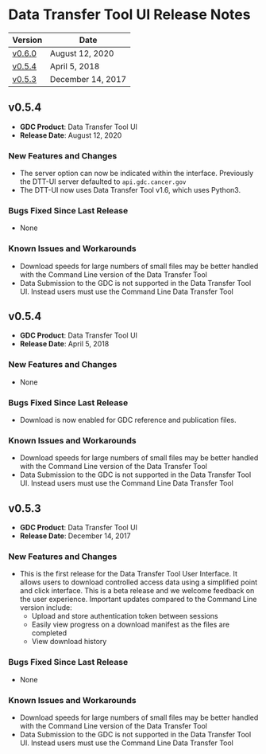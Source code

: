 # Data Transfer Tool UI Release Notes


| Version | Date |
|---|---|
| [v0.6.0](DTT_UI_Release_Notes.md#v054) | August 12, 2020 |
| [v0.5.4](DTT_UI_Release_Notes.md#v054) | April 5, 2018 |
| [v0.5.3](DTT_UI_Release_Notes.md#v053) | December 14, 2017 |


## v0.5.4
* __GDC Product__: Data Transfer Tool UI
* __Release Date__: August 12, 2020


### New Features and Changes
* The server option can now be indicated within the interface. Previously the DTT-UI server defaulted to `api.gdc.cancer.gov`
* The DTT-UI now uses Data Transfer Tool v1.6, which uses Python3.  

### Bugs Fixed Since Last Release
* None

### Known Issues and Workarounds
* Download speeds for large numbers of small files may be better handled with the Command Line version of the Data Transfer Tool
* Data Submission to the GDC is not supported in the Data Transfer Tool UI.  Instead users must use the Command Line Data Transfer Tool

## v0.5.4
* __GDC Product__: Data Transfer Tool UI
* __Release Date__: April 5, 2018

### New Features and Changes
* None

### Bugs Fixed Since Last Release
* Download is now enabled for GDC reference and publication files. <!--SV-1045, DTT-100-->

### Known Issues and Workarounds
* Download speeds for large numbers of small files may be better handled with the Command Line version of the Data Transfer Tool
* Data Submission to the GDC is not supported in the Data Transfer Tool UI.  Instead users must use the Command Line Data Transfer Tool



## v0.5.3
* __GDC Product__: Data Transfer Tool UI
* __Release Date__: December 14, 2017


### New Features and Changes
* This is the first release for the Data Transfer Tool User Interface.  It allows users to download controlled access data using a simplified point and click interface.  This is a beta release and we welcome feedback on the user experience.  Important updates compared to the Command Line version include:
  * Upload and store authentication token between sessions
  * Easily view progress on a download manifest as the files are completed
  * View download history

### Bugs Fixed Since Last Release
* None

### Known Issues and Workarounds
* Download speeds for large numbers of small files may be better handled with the Command Line version of the Data Transfer Tool
* Data Submission to the GDC is not supported in the Data Transfer Tool UI.  Instead users must use the Command Line Data Transfer Tool
